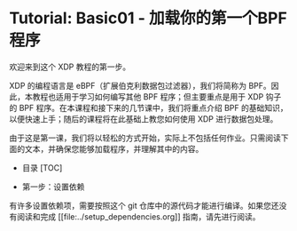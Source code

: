 # Tutorial: Basic01 - 加载你的第一个BPF程序

欢迎来到这个 XDP 教程的第一步。

XDP 的编程语言是 eBPF（扩展伯克利数据包过滤器），我们将简称为 BPF。因此，本教程也适用于学习如何编写其他 BPF 程序；但主要重点是用于 XDP 钩子的 BPF 程序。在本课程和接下来的几节课中，我们将重点介绍 BPF 的基础知识，以便快速上手；随后的课程将在此基础上教您如何使用 XDP 进行数据包处理。

由于这是第一课，我们将以轻松的方式开始，实际上不包括任何作业。只需阅读下面的文本，并确保您能够加载程序，并理解其中的内容。

* 目录 [TOC]

* 第一步：设置依赖

有许多设置依赖项，需要按照这个 git 仓库中的源代码才能进行编译。如果您还没有阅读和完成 [[file:../setup_dependencies.org]] 指南，请先进行阅读。